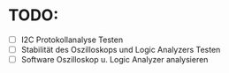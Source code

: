 # TODO:
- [ ] I2C Protokollanalyse Testen
- [ ] Stabilität des Oszilloskops und Logic Analyzers Testen
- [ ] Software Oszilloskop u. Logic Analyzer analysieren